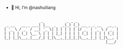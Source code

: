 - 👋 Hi, I’m @nashuiliang

```text

                 _           _ _ _
 _ __   __ _ ___| |__  _   _(_) (_) __ _ _ __   __ _
| '_ \ / _` / __| '_ \| | | | | | |/ _` | '_ \ / _` |
| | | | (_| \__ \ | | | |_| | | | | (_| | | | | (_| |
|_| |_|\__,_|___/_| |_|\__,_|_|_|_|\__,_|_| |_|\__, |
                                               |___/
```

<!---
nashuiliang/nashuiliang is a ✨ special ✨ repository because its `README.md` (this file) appears on your GitHub profile.
You can click the Preview link to take a look at your changes.
--->
